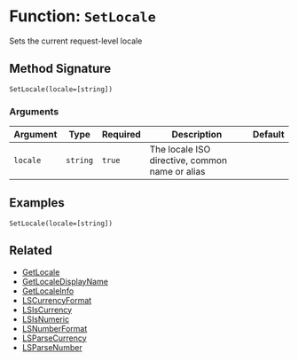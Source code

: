 [comment]: # (Note: This documentation is generated dynamically in the build process.  To modify the contents, change the javadoc on the _invoke method of the BIF class)

# Function: `SetLocale`

Sets the current request-level locale

## Method Signature
```
SetLocale(locale=[string])
```
### Arguments

| Argument | Type | Required | Description | Default |
|----------|------|----------|-------------|---------|
| `locale` | `string` | `true` | The locale ISO directive, common name or alias |  |

## Examples

```
SetLocale(locale=[string])
```

## Related
  * [GetLocale](boxlang-language/reference/built-in-functions/GetLocale.md)
  * [GetLocaleDisplayName](boxlang-language/reference/built-in-functions/GetLocaleDisplayName.md)
  * [GetLocaleInfo](boxlang-language/reference/built-in-functions/GetLocaleInfo.md)
  * [LSCurrencyFormat](boxlang-language/reference/built-in-functions/LSCurrencyFormat.md)
  * [LSIsCurrency](boxlang-language/reference/built-in-functions/LSIsCurrency.md)
  * [LSIsNumeric](boxlang-language/reference/built-in-functions/LSIsNumeric.md)
  * [LSNumberFormat](boxlang-language/reference/built-in-functions/LSNumberFormat.md)
  * [LSParseCurrency](boxlang-language/reference/built-in-functions/LSParseCurrency.md)
  * [LSParseNumber](boxlang-language/reference/built-in-functions/LSParseNumber.md)
